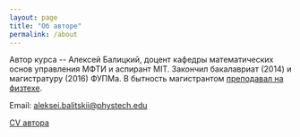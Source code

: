 ```yaml
---
layout: page
title: "Об авторе"
permalink: /about
---
```

Автор курса -- Алексей Балицкий, доцент кафедры математических основ управления МФТИ и аспирант MIT.
Закончил бакалавриат (2014) и магистратуру (2016) ФУПМа. В бытность магистрантом [преподавал на физтехе](http://wikimipt.org/wiki/Балицкий_Алексей_Михайлович).

Email: <aleksei.balitskii@phystech.edu>

[CV автора]({{site.baseurl}}/files/cv.pdf)